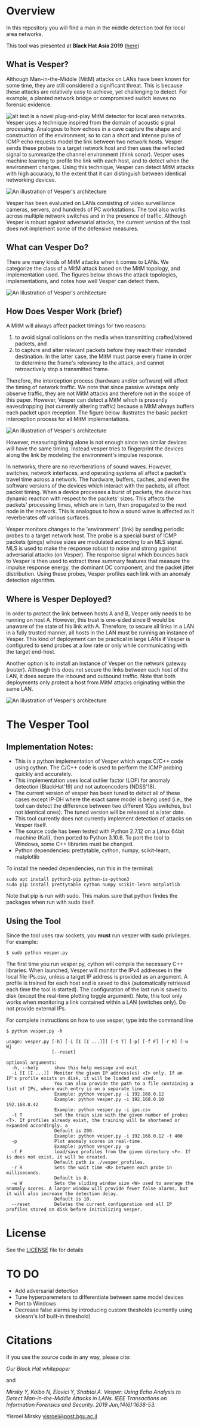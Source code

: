 # Overview
In this repository you will find a man in the middle detection tool for local area networks. 

This tool was presented at **Black Hat Asia 2019** ([here](https://www.blackhat.com/asia-19/briefings/schedule/index.html#see-like-a-bat-using-echo-analysis-to-detect-man-in-the-middle-attacks-in-lans-13713))

## What is Vesper?

Although Man-in-the-Middle (MitM) attacks on LANs have been known for some time, they are still considered a significant threat. This is because these attacks are relatively easy to achieve, yet challenging to detect. For example, a planted network bridge or compromised switch leaves no forensic evidence.

![alt text](https://raw.githubusercontent.com/ymirsky/Vesper/master/imgs/vesper_logo.png)
 is a novel plug-and-play MitM detector for local area networks. Vesper uses a technique inspired from the domain of acoustic signal processing. Analogous to how echoes in a cave capture the shape and construction of the environment, so to can a short and intense pulse of ICMP echo requests model the link between two network hosts. Vesper sends these probes to a target network host and then uses the reflected signal to summarize the channel environment (think sonar). Vesper uses machine learning to profile the link with each host, and to detect when the environment changes. Using this technique, Vesper can detect MitM attacks with high accuracy, to the extent that it can distinguish between identical networking devices. 

![An illustration of Vesper's architecture](https://raw.githubusercontent.com/ymirsky/Vesper/master/imgs/framework.png)

Vesper has been evaluated on LANs consisting of video surveillance cameras, servers, and hundreds of PC workstations. The tool also works across multiple network switches and in the presence of traffic. Although Vesper is robust against adversarial attacks, the current version of the tool does not implement some of the defensive measures.

## What can Vesper Do?

There are many kinds of MitM attacks when it comes to LANs. We categorize the class of a MitM attack based on the MitM topology, and implementation used. The figures below shows the attack topologies, implementations, and notes how well Vesper can detect them. 

![An illustration of Vesper's architecture](https://raw.githubusercontent.com/ymirsky/Vesper/master/imgs/types_of_mitm.png)


## How Does Vesper Work (brief)
A MitM will always affect packet timings for two reasons:
1. to avoid signal collisions on the media when transmitting crafted/altered packets, and 
2. to capture and alter relevant packets before they reach their intended destination. In the latter case, the MitM must parse every frame in order to determine the frame's relevancy to the attack, and cannot retroactively stop a transmitted frame.

Therefore, the interception process (hardware and/or software) will affect the timing of network traffic. We note that since passive wiretaps only observe traffic, they are not MitM attacks and therefore not in the scope of this paper. However, Vesper can detect a MitM which is presently eavesdropping (not currently altering traffic) because a MitM always buffers each packet upon reception. The figure below illustrates the basic packet interception process for all MitM implementations. 

![An illustration of Vesper's architecture](https://raw.githubusercontent.com/ymirsky/Vesper/master/imgs/interception.png)

However, measuring timing alone is not enough since two similar devices will have the same timing. Instead vesper tries to fingerprint the devices along the link by modeling the environment's impulse response. 

In networks, there are no reverberations of sound waves. However, switches, network interfaces, and operating systems all affect a packet's travel time across a network. The hardware, buffers, caches, and even the software versions of the devices which interact with the packets, all affect packet timing. When a device processes a burst of packets, the device has dynamic reaction with respect to the packets' sizes. This affects the packets' processing times, which are in turn, then propagated to the next node in the network. This is analogous to how a sound wave is affected as it reverberates off various surfaces.

Vesper monitors changes to the 'environment' (link) by sending periodic probes to a target network host. The probe is a special burst of ICMP packets (pings) whose sizes are modulated according to an MLS signal. MLS is used to make the response robust to noise and strong against adversarial attacks (on Vesper). The response signal which bounces back to Vesper is then used to extract three summary features that measure the impulse response energy, the dominant DC component, and the packet jitter distribution. Using these probes, Vesper profiles each link with an anomaly detection algorithm.


## Where is Vesper Deployed?

In order to protect the link between hosts A and B, Vesper only needs to be running on host A. However, this trust is one-sided since B would be unaware of the state of his link with A. Therefore, to secure all links in a LAN in a fully trusted manner, all hosts in the LAN must be running an instance of Vesper. This kind of deployment can be practical in large LANs if Vesper is configured to send probes at a low rate or only while communicating with the target end-host.

Another option is to install an instance of Vesper on the network gateway (router). Although this does not secure the links between each host of the LAN, it does secure the inbound and outbound traffic. Note that both deployments only protect a host from MitM attacks originating within the same LAN. 

![An illustration of Vesper's architecture](https://raw.githubusercontent.com/ymirsky/Vesper/master/imgs/usages.png)


# The Vesper Tool

## Implementation Notes: 

* This is a python implementation of Vesper which wraps C/C++ code using cython. The C/C++ code is used to perform the ICMP probing quickly and accurately.
* This implementation uses local outlier factor (LOF) for anomaly detection (BlackHat'19) and not autoencoders (NDSS'18).
* The current version of vesper has been tuned to detect all of these cases except IP-DH where the exact same model is being used (i.e., the tool can detect the difference between two different 1Gps switches, but not identical ones). The tuned version will be released at a later date.  
* This tool currently does not currently implement detection of attacks on Vesper itself. 
* The source code has been tested with Python 2.7.12 on a Linux 64bit machine (Kali), then ported to Python 3.10.6. To port the tool to Windows, some C++ libraries must be changed.
* Python dependencies: prettytable, cython, numpy, scikit-learn, matplotlib

To install the needed dependencies, run this in the terminal:
```
sudo apt install python3-pip python-is-python3
sudo pip install prettytable cython numpy scikit-learn matplotlib
```
Note that pip is run with sudo. This makes sure that python findes the packages when run with sudo itself.
 

## Using the Tool
Since the tool uses raw sockets, you **must** run vesper with sudo privileges. For example:
```
$ sudo python vesper.py
```

The first time you run vesper.py, cython will compile the necessary C++ libraries. When launched, Vesper will monitor the IPv4 addresses in the local file IPs.csv, unless a target IP address is provided as an argument. A profile is trained for each host and is saved to disk (automatically retrieved each time the tool is started). The configuration of the last run is saved to disk (except the real-time plotting toggle argument). Note, this tool only works when monitoring a link contained within a LAN (switches only). Do not provide external IPs.

For complete instructions on how to use vesper, type into the command line
```
$ python vesper.py -h

usage: vesper.py [-h] [-i [I [I ...]]] [-t T] [-p] [-f F] [-r R] [-w W]
                 [--reset]

optional arguments:
  -h, --help      show this help message and exit
  -i [I [I ...]]  Monitor the given IP address(es) <I> only. If an IP's profile exists on disk, it will be loaded and used.
                  You can also provide the path to a file containing a list of IPs, where each entry is on a separate line.
                  Example: python vesper.py -i 192.168.0.12
                  Example: python vesper.py -i 192.168.0.10 192.168.0.42
                  Example: python vesper.py -i ips.csv
  -t T            set the train size with the given number of probes <T>. If profiles already exist, the training will be shortened or expanded accordingly. a
                  Default is 200.
                  Example: python vesper.py -i 192.168.0.12 -t 400
  -p              Plot anomaly scores in real-time. 
                  Example: python vesper.py -p
  -f F            load/save profiles from the given directory <F>. If is does not exist, it will be created. 
                  Default path is ./vesper_profiles.
  -r R            Sets the wait time <R> between each probe in milliseconds. 
                  Default is 0.
  -w W            Sets the sliding window size <W> used to average the anomaly scores. A larger window will provide fewer false alarms, but it will also increase the detection delay. 
                  Default is 10.
  --reset         Deletes the current configuration and all IP profiles stored on disk before initializing vesper.
```

# License
See the [LICENSE](LICENSE) file for details

# TO DO
* Add adversarial detection
* Tune hyperparemeters to differentiate between same model devices
* Port to Windows
* Decrease false alarms by introducing custom thesholds (currently using sklearn's lof built-in threshold)

# Citations
If you use the source code in any way, please cite:

*Our Black Hat whitepaper*

and

*Mirsky Y, Kalbo N, Elovici Y, Shabtai A. Vesper: Using Echo Analysis to Detect Man-in-the-Middle Attacks in LANs. IEEE Transactions on Information Forensics and Security. 2019 Jun;14(6):1638-53.*

Yisroel Mirsky
yisroel@post.bgu.ac.il
